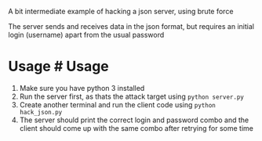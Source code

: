A bit intermediate example of hacking a json server, using brute force

The server sends and receives data in the json format, but requires an initial login (username) apart from the usual password

# Usage	# Usage

1. Make sure you have python 3 installed
2. Run the server first, as thats the attack target using `python server.py`
3. Create another terminal and run the client code using `python hack_json.py`
4. The server should print the correct login and password combo and the client should come up with the same combo after retrying for some time